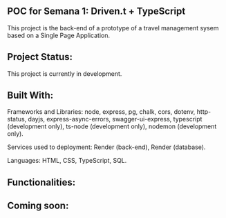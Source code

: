 ## POC for Semana 1: Driven.t + TypeScript
This project is the back-end of a prototype of a travel management sysem based on a Single Page Application.

## Project Status:
This project is currently in development.

## Built With:<br>
Frameworks and Libraries: 
node, express, pg, chalk, cors, dotenv, http-status, dayjs, express-async-errors, swagger-ui-express, typescript (development only), ts-node (development only), nodemon (development only).<br>

Services used to deployment: 
Render (back-end), Render (database).<br>

Languages: 
HTML, CSS, TypeScript, SQL.

## Functionalities:

## Coming soon: